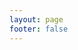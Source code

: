 ```yaml
---
layout: page
footer: false
---
```

<ApiReference url="https://api.sigma.video/api/vod/api-docs-json"/>
